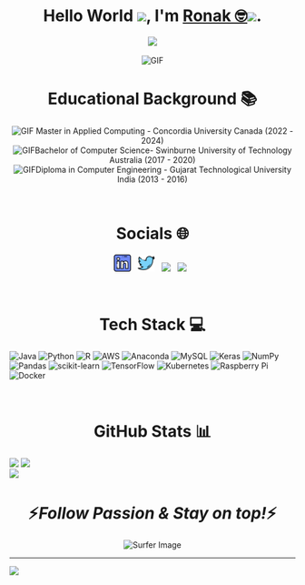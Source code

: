 <div align="center">
   <h1> Hello World <img src="https://github.com/TheDudeThatCode/TheDudeThatCode/blob/master/Assets/Earth.gif" width="25px">, I'm <a href="https://www.patelrj.com">Ronak 🤓</a><img src="https://media.giphy.com/media/hvRJCLFzcasrR4ia7z/giphy.gif" width="30px">. </h1>
</div>

<p align="center">
  <img src="https://readme-typing-svg.demolab.com/?lines=I+describe+myself+as+a+curious+PROBLEM+SOLVER+🧐!;DATA+SCIENCE+is+my+true+❤️!;Always+in+🎯+pursuit+of+LEARNING+🔥+new+tools+&+techniques!&font=Sans%20Code&center=true&width=1080&height=100&duration=2600&pause=700&color=D66B18&size=35">
</p>

<p align="center">
<img height="250px" alt="GIF" src="https://user-images.githubusercontent.com/40088060/210271550-60ea0310-c20b-416b-a2fa-780c4a074c2b.gif" />
</p>

<h1 align='center'>Educational Background 📚</h1>

<p align="center" style="font-size:20px;"> 
<div align="center" ><img height="18px" alt="GIF" src="https://user-images.githubusercontent.com/40088060/210280269-de141076-f4fe-4663-9428-d985e1baba12.gif" /> Master in Applied Computing - Concordia University Canada (2022 - 2024)</div>
<div align="center" ><img height="18px" alt="GIF" src="https://user-images.githubusercontent.com/40088060/210280269-de141076-f4fe-4663-9428-d985e1baba12.gif" />Bachelor of Computer Science- Swinburne University of Technology Australia (2017 - 2020)</div>
<div align="center" ><img height="18px" alt="GIF" src="https://user-images.githubusercontent.com/40088060/210280269-de141076-f4fe-4663-9428-d985e1baba12.gif" />Diploma in Computer Engineering - Gujarat Technological University India (2013 - 2016)</div>
</p>

<br/>
<h1 align='center'>Socials 🌐</h1> 
<p align='center'>
   <a href="https://www.linkedin.com/in/ronak-p/"><img height="30" src="https://raw.githubusercontent.com/8bithemant/8bithemant/master/linkedin.png?raw=true"></a>&nbsp;&nbsp;
<a href="https://twitter.com/rjpatel7991"><img height="30" src="https://raw.githubusercontent.com/8bithemant/8bithemant/master/twitter.png?raw=true"></a>&nbsp;&nbsp;
<a href="https://www.facebook.com/profile.php?id=100005741973880"><img height="30" src="https://user-images.githubusercontent.com/40088060/210281666-e496213b-7ef7-4d7b-b2e2-01f73d8ba033.png"></a>&nbsp;&nbsp;
<a href="https://www.patelrj.com/"><img height="30" src="https://user-images.githubusercontent.com/40088060/210282409-45311acc-b397-4c5a-bdde-52fd2f27fb90.png"></a>&nbsp;&nbsp;
 </p>
<br/>
<h1 align='center'>Tech Stack 💻</h1> 


![Java](https://img.shields.io/badge/java-%23ED8B00.svg?style=for-the-badge&logo=java&logoColor=white) ![Python](https://img.shields.io/badge/python-3670A0?style=for-the-badge&logo=python&logoColor=ffdd54) ![R](https://img.shields.io/badge/r-%23276DC3.svg?style=for-the-badge&logo=r&logoColor=white) ![AWS](https://img.shields.io/badge/AWS-%23FF9900.svg?style=for-the-badge&logo=amazon-aws&logoColor=white) ![Anaconda](https://img.shields.io/badge/Anaconda-%2344A833.svg?style=for-the-badge&logo=anaconda&logoColor=white) ![MySQL](https://img.shields.io/badge/mysql-%2300f.svg?style=for-the-badge&logo=mysql&logoColor=white) ![Keras](https://img.shields.io/badge/Keras-%23D00000.svg?style=for-the-badge&logo=Keras&logoColor=white) ![NumPy](https://img.shields.io/badge/numpy-%23013243.svg?style=for-the-badge&logo=numpy&logoColor=white) ![Pandas](https://img.shields.io/badge/pandas-%23150458.svg?style=for-the-badge&logo=pandas&logoColor=white) ![scikit-learn](https://img.shields.io/badge/scikit--learn-%23F7931E.svg?style=for-the-badge&logo=scikit-learn&logoColor=white) ![TensorFlow](https://img.shields.io/badge/TensorFlow-%23FF6F00.svg?style=for-the-badge&logo=TensorFlow&logoColor=white) ![Kubernetes](https://img.shields.io/badge/kubernetes-%23326ce5.svg?style=for-the-badge&logo=kubernetes&logoColor=white) ![Raspberry Pi](https://img.shields.io/badge/-RaspberryPi-C51A4A?style=for-the-badge&logo=Raspberry-Pi) ![Docker](https://img.shields.io/badge/docker-%230db7ed.svg?style=for-the-badge&logo=docker&logoColor=white)

<br/>

<h1 align='center'>GitHub Stats 📊</h1> 

![](https://github-readme-stats.vercel.app/api?username=ronakjpatel&theme=radical&hide_border=false&include_all_commits=true&count_private=true)
![](https://github-readme-streak-stats.herokuapp.com/?user=ronakjpatel&theme=radical&hide_border=false)<br/>
![](https://github-readme-stats.vercel.app/api/top-langs/?username=ronakjpatel&theme=radical&hide_border=false&include_all_commits=true&count_private=true&layout=compact)

<h1 align='center'>⚡️<i>Follow Passion & Stay on top!</i>⚡️</h1>

<p align="center">
        <img src="https://user-images.githubusercontent.com/40088060/210274327-dedf0140-e500-4350-8fba-325ffb51583a.gif" alt="Surfer Image" width=auto/>
</p>

---
[![](https://visitcount.itsvg.in/api?id=ronakjpatel&icon=0&color=3)](https://visitcount.itsvg.in)
